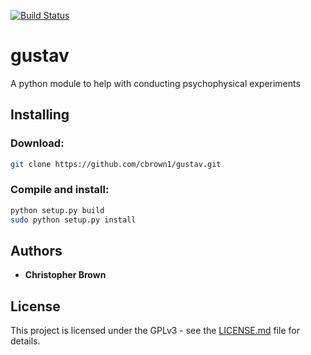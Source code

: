 [![Build Status](https://travis-ci.org/cbrown1/gustav.svg?branch=master)](https://travis-ci.org/cbrown1/gustav)

# gustav

A python module to help with conducting psychophysical experiments 

## Installing

### Download:

```bash
git clone https://github.com/cbrown1/gustav.git
```

### Compile and install:

```bash
python setup.py build
sudo python setup.py install
```

## Authors

- **Christopher Brown**

## License

This project is licensed under the GPLv3 - see the [LICENSE.md](LICENSE.md) file for details.
